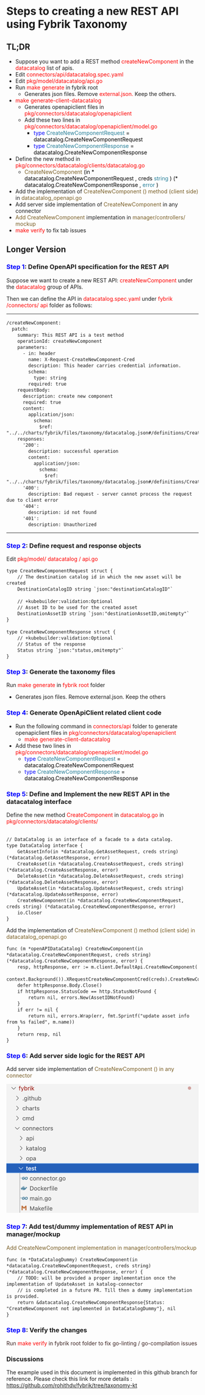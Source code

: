 # Steps to creating a new REST API using Fybrik Taxonomy


## TL;DR

* Suppose you want to add a REST method  <span style="color:#FF0000">createNewComponent</span>  in the  <span style="color:#FF0000">datacatalog</span>  list of apis\.
* Edit <span style="color:red">connectors/api/datacatalog\.spec\.yaml</span>
* Edit <span style="color:red">pkg/model/datacatalog/api\.go</span>
* Run <span style="color:red">make generate</span> in fybrik root
  * Generates json files\. Remove <span style="color:red">external\.json\.</span> Keep the others.
* <span style="color:red">make generate\-client\-datacatalog</span>
  * Generates openapiclient files in <span style="color:red">pkg/connectors/datacatalog/openapiclient</span>
  * Add these two lines in <span style="color:red">pkg/connectors/datacatalog/openapiclient/model\.go</span>
    * <span style="color:#0000FF">type</span>  <span style="color:#000000"> </span>  <span style="color:#267F99">CreateNewComponentRequest</span>  <span style="color:#000000"> = </span>  <span style="color:#000000">datacatalog\.CreateNewComponentRequest</span>
    * <span style="color:#0000FF">type</span>  <span style="color:#000000"> </span>  <span style="color:#267F99">CreateNewComponentResponse</span>  <span style="color:#000000"> = </span>  <span style="color:#000000">datacatalog\.CreateNewComponentResponse</span>
* Define the new method in <span style="color:red">pkg/connectors/datacatalog/clients/datacatalog\.go</span>
  * <span style="color:#795E26">CreateNewComponent</span>  <span style="color:#000000">\(in \*</span>  <span style="color:#000000">datacatalog\.CreateNewComponentRequest</span>  <span style="color:#000000">\, creds </span>  <span style="color:#267F99">string</span>  <span style="color:#000000">\) \(\*</span>  <span style="color:#000000">datacatalog\.CreateNewComponentResponse</span>  <span style="color:#000000">\, </span>  <span style="color:#267F99">error</span>  <span style="color:#000000">\)</span>
* Add the implementation of <span style="color:#795E26"> </span>  <span style="color:#795E26">CreateNewComponent</span>  <span style="color:#795E26">\(\) method \(client side\) </span> in <span style="color:#795E26">datacatalog\_openapi\.go</span>
* Add server side implementation of  <span style="color:#795E26">CreateNewComponent</span>  in any connector
* <span style="color:#795E26">Add </span>  <span style="color:#795E26">CreateNewComponent</span>   implementation in <span style="color:#795E26">manager/controllers/</span>  <span style="color:#795E26">mockup</span>  <span style="color:#795E26"> </span>
* <span style="color:red">make verify </span> to fix tab issues </span>

## Longer Version


### <span style="color:blue">Step 1</span>: Define OpenAPI specification for the REST API

Suppose we want to create a new REST API:  <span style="color:#FF0000">createNewComponent</span>  under the  <span style="color:#FF0000">datacatalog</span>  group of APIs\.

Then we can define the API in  <span style="color:#FF0000">datacatalog\.spec\.yaml</span>  under  <span style="color:#FF0000">fybrik</span>  <span style="color:#FF0000">/connectors/</span>  <span style="color:#FF0000">api</span>  <span style="color:#FF0000"> </span> folder as follows:

---
    /createNewComponent:
      patch:
        summary: This REST API is a test method
        operationId: createNewComponent
        parameters:
          - in: header
            name: X-Request-CreateNewComponent-Cred
            description: This header carries credential information.
            schema:
              type: string
            required: true
        requestBody:
          description: create new component
          required: true
          content:
            application/json:
              schema:
                $ref: "../../charts/fybrik/files/taxonomy/datacatalog.json#/definitions/CreateNewComponentRequest"
        responses:
          '200':
            description: successful operation
            content:
              application/json:
                schema:
                  $ref: "../../charts/fybrik/files/taxonomy/datacatalog.json#/definitions/CreateNewComponentResponse"
          '400':
            description: Bad request - server cannot process the request due to client error
          '404':
            description: id not found
          '401':
            description: Unauthorized
---

### <span style="color:blue">Step 2</span>: Define request and response objects

Edit  <span style="color:#FF0000">pkg/model/</span>  <span style="color:#FF0000">datacatalog</span>  <span style="color:#FF0000">/</span>  <span style="color:#FF0000">api\.go</span>  <span style="color:#FF0000"> </span>

```
type CreateNewComponentRequest struct {
	// The destination catalog id in which the new asset will be created
	DestinationCatalogID string `json:"destinationCatalogID"`

	// +kubebuilder:validation:Optional
	// Asset ID to be used for the created asset
	DestinationAssetID string `json:"destinationAssetID,omitempty"`
}

type CreateNewComponentResponse struct {
	// +kubebuilder:validation:Optional
	// Status of the response
	Status string `json:"status,omitempty"`
}
```

### <span style="color:blue">Step 3</span>: Generate the taxonomy files

Run  <span style="color:#FF0000">make generate </span> in  <span style="color:#FF0000">fybrik</span>  <span style="color:#FF0000"> root </span> folder

  * Generates json files\. Remove external\.json\. Keep the others

### <span style="color:blue">Step 4</span>: Generate OpenApiClient related client code

  * Run the following command in  <span style="color:#FF0000">connectors/api</span>  folder to generate openapiclient files in  <span style="color:#FF0000">pkg/connectors/datacatalog/openapiclient</span>
    * <span style="color:red">	make generate\-client\-datacatalog</span>
  * Add these two lines in  <span style="color:#FF0000">pkg/connectors/datacatalog/openapiclient/model\.go</span>
    * <span style="color:#0000FF">	type</span>  <span style="color:#000000"> </span>  <span style="color:#267F99">CreateNewComponentRequest</span>  <span style="color:#000000"> = </span>  <span style="color:#000000">datacatalog\.CreateNewComponentRequest</span>
    * <span style="color:#0000FF">	type</span>  <span style="color:#000000"> </span>  <span style="color:#267F99">CreateNewComponentResponse</span>  <span style="color:#000000"> = </span>  <span style="color:#000000">datacatalog\.CreateNewComponentResponse</span>

### <span style="color:blue">Step 5</span>: Define and Implement the new REST API in the datacatalog interface

Define the new method  <span style="color:#FF0000">CreateComponent</span>  in  <span style="color:#FF0000">datacatalog\.go</span>  <span style="color:#FF0000"> </span> in  <span style="color:#FF0000">pkg/connectors/datacatalog/clients/</span>

```

// DataCatalog is an interface of a facade to a data catalog.
type DataCatalog interface {
	GetAssetInfo(in *datacatalog.GetAssetRequest, creds string) (*datacatalog.GetAssetResponse, error)
	CreateAsset(in *datacatalog.CreateAssetRequest, creds string) (*datacatalog.CreateAssetResponse, error)
	DeleteAsset(in *datacatalog.DeleteAssetRequest, creds string) (*datacatalog.DeleteAssetResponse, error)
	UpdateAsset(in *datacatalog.UpdateAssetRequest, creds string) (*datacatalog.UpdateAssetResponse, error)
	CreateNewComponent(in *datacatalog.CreateNewComponentRequest, creds string) (*datacatalog.CreateNewComponentResponse, error)
	io.Closer
}

```

Add the implementation of <span style="color:#795E26"> </span>  <span style="color:#795E26">CreateNewComponent</span>  <span style="color:#795E26">\(\) method \(client side\) in </span>  <span style="color:#795E26">datacatalog\_openapi\.go</span>  <span style="color:#795E26"> </span>

```
func (m *openAPIDataCatalog) CreateNewComponent(in *datacatalog.CreateNewComponentRequest, creds string) (*datacatalog.CreateNewComponentResponse, error) {
	resp, httpResponse, err := m.client.DefaultApi.CreateNewComponent(
		context.Background()).XRequestCreateNewComponentCred(creds).CreateNewComponentRequest(*in).Execute()
	defer httpResponse.Body.Close()
	if httpResponse.StatusCode == http.StatusNotFound {
		return nil, errors.New(AssetIDNotFound)
	}
	if err != nil {
		return nil, errors.Wrap(err, fmt.Sprintf("update asset info from %s failed", m.name))
	}
	return resp, nil
}

```

### <span style="color:blue">Step 6</span>: Add server side  logic for the REST API

Add server side implementation of  <span style="color:#795E26">CreateNewComponent</span>  <span style="color:#795E26">\(\) in any connector </span>

![](dirstructure-serversidecode.png)

### <span style="color:blue">Step 7</span>: Add test/dummy implementation of REST API in manager/mockup

<span style="color:#795E26">Add </span>  <span style="color:#795E26">CreateNewComponent</span>  <span style="color:#795E26"> implementation in manager/controllers/mockup</span>  <span style="color:#795E26"> </span>

```
func (m *DataCatalogDummy) CreateNewComponent(in *datacatalog.CreateNewComponentRequest, creds string) (*datacatalog.CreateNewComponentResponse, error) {
	// TODO: will be provided a proper implementation once the implementation of UpdateAsset in katalog-connector
	// is completed in a future PR. Till then a dummy implementation is provided.
	return &datacatalog.CreateNewComponentResponse{Status: "CreateNewComponent not implemented in DataCatalogDummy"}, nil
}
```

### <span style="color:blue">Step 8</span>: Verify the changes

<span style="color:#3B2322">Run </span>  <span style="color:#FF0000">make verify </span>  <span style="color:#3B2322">in </span>  <span style="color:#3B2322">fybrik</span>  <span style="color:#3B2322"> root folder to fix go\-linting / go\-compilation issues </span>


### Discussions

The example used in this document is implemented in this github branch for reference\. Please check this link for more details : [https://github\.com/rohithdv/fybrik/tree/taxonomy\-kt](https://github.com/rohithdv/fybrik/tree/taxonomy-kt)

